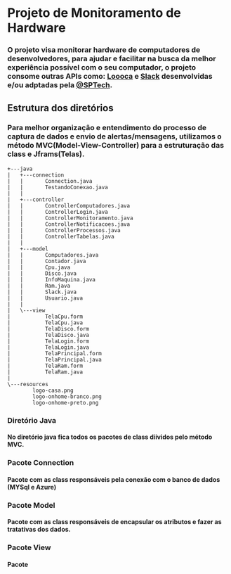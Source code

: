 # Projeto de Monitoramento de Hardware

### O projeto visa monitorar hardware de computadores de desenvolvedores, para ajudar e facilitar na busca da melhor experiência possível com o seu computador, o projeto consome outras APIs como: [Loooca](https://github.com/Britooo/looca-api.git) e [Slack](https://github.com/BandTec/integracao-slack.git) desenvolvidas e/ou adptadas pela [@SPTech](https://github.com/BandTec).

## Estrutura dos diretórios

### Para melhor organização e entendimento do processo de captura de dados e envio de alertas/mensagens, utilizamos o método MVC(Model-View-Controller) para a estruturação das class e Jframs(Telas). 

```
+---java
|   +---connection
|   |       Connection.java
|   |       TestandoConexao.java
|   |
|   +---controller
|   |       ControllerComputadores.java
|   |       ControllerLogin.java
|   |       ControllerMonitoramento.java
|   |       ControllerNotificacoes.java
|   |       ControllerProcessos.java
|   |       ControllerTabelas.java
|   |
|   +---model
|   |       Computadores.java
|   |       Contador.java
|   |       Cpu.java
|   |       Disco.java
|   |       InfoMaquina.java
|   |       Ram.java
|   |       Slack.java
|   |       Usuario.java
|   |
|   \---view
|           TelaCpu.form
|           TelaCpu.java
|           TelaDisco.form
|           TelaDisco.java
|           TelaLogin.form
|           TelaLogin.java
|           TelaPrincipal.form
|           TelaPrincipal.java
|           TelaRam.form
|           TelaRam.java
|
\---resources
        logo-casa.png
        logo-onhome-branco.png
        logo-onhome-preto.png
```

### Diretório Java
#### No diretório java fica todos os pacotes de class diividos pelo método MVC.
### Pacote Connection
#### Pacote com as class responsáveis pela conexão com o banco de dados (MYSql e Azure)
### Pacote Model
#### Pacote com as class responsáveis de encapsular os atributos e fazer as tratativas dos dados.
### Pacote View
#### Pacote 
